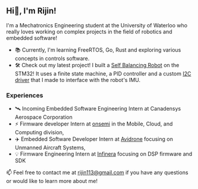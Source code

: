 ## Hi👋, I'm Rijin!
I'm a Mechatronics Engineering student at the University of Waterloo who really loves working on complex projects in the field of robotics and embedded software!

- 📚 Currently, I'm learning FreeRTOS, Go, Rust and exploring various concepts in controls software. 
- 🛠️ Check out my latest project! I built a [Self Balancing Robot](https://github.com/rijin113/Self_Balancing_Robot) on the STM32! It uses a finite state machine, a PID controller and a custom [I2C driver](https://github.com/rijin113/MPU6050_I2C_Driver) that I made to interface with the robot's IMU.

### Experiences
- 🛰️  Incoming Embedded Software Engineering Intern at Canadensys Aerospace Corporation
- ⚡  Firmware developer Intern at [onsemi](https://www.onsemi.com/) in the Mobile, Cloud, and Computing division,
- ✈️  Embedded Software Developer Intern at [Avidrone](https://avidrone.com/) focusing on Unmanned Aircraft Systems,
- 💡  Firmware Engineering Intern at [Infinera](https://www.infinera.com/) focusing on DSP firmware and SDK

📫 Feel free to contact me at rijin113@gmail.com if you have any questions or would like to learn more about me!

<!--
- 🔭 I’m currently working on ...
- 🌱 I’m currently learning ROS, 
- 👯 I’m looking to collaborate on ...
- 🤔 I’m looking for help with ...
- 💬 Ask me about ...
- 📫 How to reach me: rijin113@gmail.com
- 😄 Pronouns: ...
- ⚡ Fun fact: ...
-->
